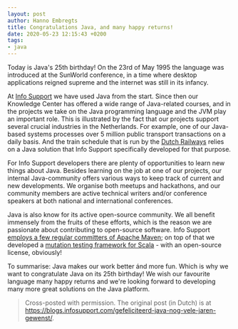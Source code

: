 ```yaml
---
layout: post
author: Hanno Embregts
title: Congratulations Java, and many happy returns!
date: 2020-05-23 12:15:43 +0200
tags: 
- java
---
```


Today is Java's 25th birthday! On the 23rd of May 1995 the language was introduced at the SunWorld conference, in a time where desktop applications reigned supreme and the internet was still in its infancy.

At [Info Support](https://www.infosupport.com/en/home/) we have used Java from the start. Since then our Knowledge Center has offered a wide range of Java-related courses, and in the projects we take on the Java programming language and the JVM play an important role. This is illustrated by the fact that our projects support several crucial industries in the Netherlands. For example, one of our Java-based systems processes over 5 million public transport transactions on a daily basis. And the train schedule that is run by the [Dutch Railways](https://www.ns.nl/en) relies on a Java solution that Info Support specifically developed for that purpose.

For Info Support developers there are plenty of opportunities to learn new things about Java. Besides learning on the job at one of our projects, our internal Java-community offers various ways to keep track of current and new developments. We organise both meetups and hackathons, and our community members are active technical writers and/or conference speakers at both national and international conferences.

Java is also know for its active open-source community. We all benefit immensely from the fruits of these efforts, which is the reason we are passionate about contributing to open-source software. Info Support [employs a few regular committers of Apache Maven](https://www.infosupport.com/resources/apache-maven-committer/); on top of that we developed a [mutation testing framework for Scala](https://github.com/stryker-mutator/stryker4s) - with an open-source license, obviously!

To summarise: Java makes our work better ánd more fun. Which is why we want to congratulate Java on its 25th birthday! We wish our favourite language many happy returns and we're looking forward to developing many more great solutions on the Java platform.

> Cross-posted with permission. The original post (in Dutch) is at <https://blogs.infosupport.com/gefeliciteerd-java-nog-vele-jaren-gewenst/>.